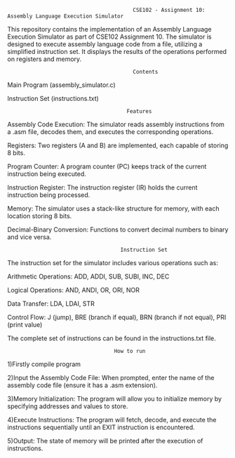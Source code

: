                                             CSE102 - Assignment 10: Assembly Language Execution Simulator
This repository contains the implementation of an Assembly Language Execution Simulator as part of CSE102 Assignment 10. The simulator is designed to execute assembly language code from a file, utilizing a simplified instruction set. It displays the results of the operations performed on registers and memory.

                                            Contents

Main Program (assembly_simulator.c)

Instruction Set (instructions.txt)

                                          Features

Assembly Code Execution: The simulator reads assembly instructions from a .asm file, decodes them, and executes the corresponding operations.

Registers: Two registers (A and B) are implemented, each capable of storing 8 bits.

Program Counter: A program counter (PC) keeps track of the current instruction being executed.

Instruction Register: The instruction register (IR) holds the current instruction being processed.

Memory: The simulator uses a stack-like structure for memory, with each location storing 8 bits.

Decimal-Binary Conversion: Functions to convert decimal numbers to binary and vice versa.

                                        Instruction Set

The instruction set for the simulator includes various operations such as:

Arithmetic Operations: ADD, ADDI, SUB, SUBI, INC, DEC

Logical Operations: AND, ANDI, OR, ORI, NOR

Data Transfer: LDA, LDAI, STR

Control Flow: J (jump), BRE (branch if equal), BRN (branch if not equal), PRI (print value)

The complete set of instructions can be found in the instructions.txt file.

                                      How to run
1)Firstly compile program

2)Input the Assembly Code File: When prompted, enter the name of the assembly code file (ensure it has a .asm extension).

3)Memory Initialization: The program will allow you to initialize memory by specifying addresses and values to store.

4)Execute Instructions: The program will fetch, decode, and execute the instructions sequentially until an EXIT instruction is encountered.

5)Output: The state of memory will be printed after the execution of instructions.
